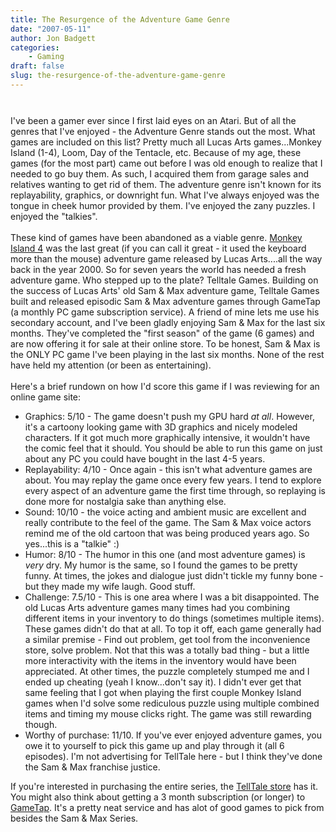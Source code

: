 ```yaml
---
title: The Resurgence of the Adventure Game Genre
date: "2007-05-11"
author: Jon Badgett
categories:
    - Gaming
draft: false
slug: the-resurgence-of-the-adventure-game-genre
---
```


<a onblur="try {parent.deselectBloggerImageGracefully();} catch(e) {}" href="http://bp2.blogger.com/_D1O7K_QiCIk/RkSqepr63pI/AAAAAAAAABo/6JLcfpuFbVg/s1600-h/samnmax.JPG"><img style="margin: 0px auto 10px; display: block; text-align: center; cursor: pointer;" src="http://bp2.blogger.com/_D1O7K_QiCIk/RkSqepr63pI/AAAAAAAAABo/6JLcfpuFbVg/s320/samnmax.JPG" alt="" id="BLOGGER_PHOTO_ID_5063359324634144402" border="0" /></a><br />I've
been a gamer ever since I first laid eyes on an Atari. But of all the genres
that I've enjoyed - the Adventure Genre stands out the most. What games are
included on this list? Pretty much all Lucas Arts games...Monkey Island (1-4),
Loom, Day of the Tentacle, etc. Because of my age, these games (for the most
part) came out before I was old enough to realize that I needed to go buy them.
As such, I acquired them from garage sales and relatives wanting to get rid of
them. The adventure genre isn't known for its replayability, graphics, or
downright fun. What I've always enjoyed was the tongue in cheek humor provided
by them. I've enjoyed the zany puzzles. I enjoyed the
"talkies".<br /><br />These kind of games have been abandoned as a viable genre.
<a href="http://en.wikipedia.org/wiki/Escape_from_Monkey_Island">Monkey Island
4</a> was the last great (if you can call it great - it used the keyboard more
than the mouse) adventure game released by Lucas Arts....all the way back in the
year 2000. So for seven years the world has needed a fresh adventure game. Who
stepped up to the plate? Telltale Games. Building on the success of Lucas Arts'
old Sam & Max adventure game, Telltale Games built and released episodic Sam
&amp; Max adventure games through GameTap (a monthly PC game subscription
service). A friend of mine lets me use his secondary account, and I've been
gladly enjoying Sam & Max for the last six months. They've completed the "first
season" of the game (6 games) and are now offering it for sale at their online
store. To be honest, Sam &amp; Max is the ONLY PC game I've been playing in the
last six months. None of the rest have held my attention (or been as
entertaining).<br /><br />Here's a brief rundown on how I'd score this game if I
was reviewing for an online game site:<br /><ul><li>Graphics: 5/10 - The game
doesn't push my GPU hard <span style="font-style: italic;">at all</span>.
However, it's a cartoony looking game with 3D graphics and nicely modeled
characters. If it got much more graphically intensive, it wouldn't have the
comic feel that it should. You should be able to run this game on just about any
PC you could have bought in the last 4-5 years.</li><li>Replayability: 4/10 -
Once again - this isn't what adventure games are about. You may replay the game
once every few years. I tend to explore every aspect of an adventure game the
first time through, so replaying is done more for nostalgia sake than anything
else.</li><li>Sound: 10/10 - the voice acting and ambient music are excellent
and really contribute to the feel of the game. The Sam & Max voice actors remind
me of the old cartoon that was being produced years ago. So yes...this is a
"talkie" :)</li><li>Humor: 8/10 - The humor in this one (and most adventure
games) is <span style="font-style: italic;">very</span> dry. My humor is the
same, so I found the games to be pretty funny. At times, the jokes and dialogue
just didn't tickle my funny bone - but they made my wife laugh. Good
stuff.</li><li>Challenge: 7.5/10 - This is one area where I was a bit
disappointed. The old Lucas Arts adventure games many times had you combining
different items in your inventory to do things (sometimes multiple items). These
games didn't do that at all. To top it off, each game generally had a similar
premise - Find out problem, get tool from the inconvenience store, solve
problem. Not that this was a totally bad thing - but a little more interactivity
with the items in the inventory would have been appreciated. At other times, the
puzzle completely stumped me and I ended up cheating (yeah I know...don't say
it). I didn't ever get that same feeling that I got when playing the first
couple Monkey Island games when I'd solve some rediculous puzzle using multiple
combined items and timing my mouse clicks right. The game was still rewarding
though.</li><li>Worthy of purchase: 11/10. If you've ever enjoyed adventure
games, you owe it to yourself to pick this game up and play through it (all 6
episodes). I'm not advertising for TellTale here - but I think they've done the
Sam & Max franchise justice.</li></ul>If you're interested in purchasing the
entire series, the
<a href="http://www.telltalegames.com/store/samandmax">TellTale store</a> has
it. You might also think about getting a 3 month subscription (or longer) to
<a href="http://www.gametap.com/home/">GameTap</a>. It's a pretty neat service
and has alot of good games to pick from besides the Sam &amp; Max Series.
